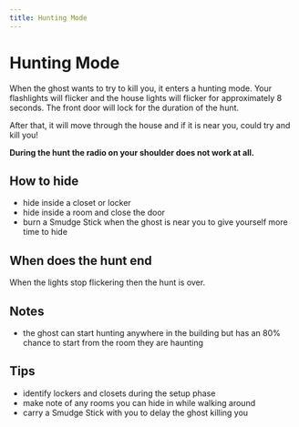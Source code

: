 ```yaml
---
title: Hunting Mode
---
```


# Hunting Mode

When the ghost wants to try to kill you, it enters a hunting mode. Your flashlights will flicker and the house lights will flicker for approximately 8 seconds. The front door will lock for the duration of the hunt.

After that, it will move through the house and if it is near you, could try and kill you!

**During the hunt the radio on your shoulder does not work at all.**

## How to hide

- hide inside a closet or locker
- hide inside a room and close the door
- burn a Smudge Stick when the ghost is near you to give yourself more time to hide

## When does the hunt end

When the lights stop flickering then the hunt is over.

## Notes

- the ghost can start hunting anywhere in the building but has an 80% chance to start from the room they are haunting

## Tips

- identify lockers and closets during the setup phase
- make note of any rooms you can hide in while walking around
- carry a Smudge Stick with you to delay the ghost killing you
